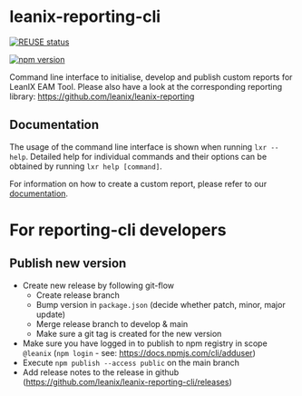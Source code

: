 # leanix-reporting-cli

[![REUSE status](https://api.reuse.software/badge/github.com/leanIX/leanix-reporting-cli)](https://api.reuse.software/info/github.com/leanIX/leanix-reporting-cli)

[![npm version](https://badge.fury.io/js/%40leanix%2Freporting-cli.svg)](https://badge.fury.io/js/%40leanix%2Freporting-cli)

Command line interface to initialise, develop and publish custom reports for LeanIX EAM Tool.
Please also have a look at the corresponding reporting library: https://github.com/leanix/leanix-reporting

## Documentation

The usage of the command line interface is shown when running `lxr --help`. Detailed help for individual
commands and their options can be obtained by running `lxr help [command]`.

For information on how to create a custom report, please refer to our [documentation](https://dev.leanix.net/docs/build-a-custom-report).

# For reporting-cli developers

## Publish new version

- Create new release by following git-flow
  - Create release branch
  - Bump version in `package.json` (decide whether patch, minor, major update)
  - Merge release branch to develop & main
  - Make sure a git tag is created for the new version
- Make sure you have logged in to publish to npm registry in scope `@leanix` (`npm login` - see: https://docs.npmjs.com/cli/adduser)
- Execute `npm publish --access public` on the main branch
- Add release notes to the release in github (https://github.com/leanix/leanix-reporting-cli/releases)
